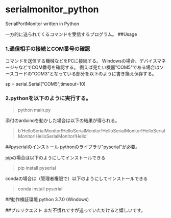 # serialmonitor_python
SerialPortMonitor written in Python

一方的に送られてくるコマンドを受信するプログラム。
##Usage
### 1.通信相手の接続とCOM番号の確認
コマンドを送信する機械などをPCに接続する。
Windowsの場合、デバイスマネージャなどでCOM番号を確認する。
例えば見たい機器"COM5"である場合はソースコードの"COM3"となっている部分を以下のように書き換え保存する。

sp = serial.Serial("COM5",timeout=10)

### 2.pythonを以下のように実行する。
>python main.py

添付のarduinoを動かした場合は以下の結果が得られる。
>b'HelloSerialMonitor!HelloSerialMonitor!HelloSerialMonitor!HelloSerialMonitor!HelloSerialMonitor!Hello'


##pyserialのインストール
pythonのライブラリ"pyserial"が必要。

pipの場合は以下のようにしてインストールできる
>pip install pyserial

condaの場合は（管理者権限で）以下のようにしてインストールできる
>conda install pyserial

##動作検証環境
python 3.7.0 (Windows)

##プルリクエスト
まだ不慣れですが送っていただけると嬉しいです。